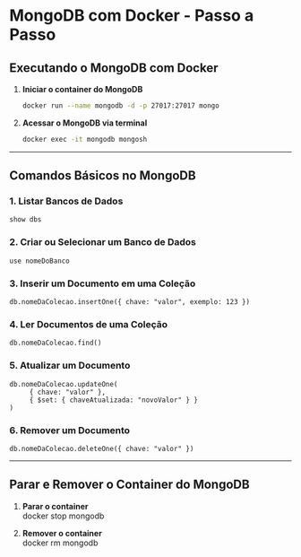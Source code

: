 # MongoDB com Docker - Passo a Passo

## Executando o MongoDB com Docker

1. **Iniciar o container do MongoDB**  
    ```bash
    docker run --name mongodb -d -p 27017:27017 mongo
    ```

3. **Acessar o MongoDB via terminal**  
    ```bash
    docker exec -it mongodb mongosh
    ```

---

## Comandos Básicos no MongoDB

### 1. **Listar Bancos de Dados**  
    show dbs

### 2. **Criar ou Selecionar um Banco de Dados**  
    use nomeDoBanco

### 3. **Inserir um Documento em uma Coleção**  
    db.nomeDaColecao.insertOne({ chave: "valor", exemplo: 123 })

### 4. **Ler Documentos de uma Coleção**  
    db.nomeDaColecao.find()

### 5. **Atualizar um Documento**  
    db.nomeDaColecao.updateOne(
         { chave: "valor" }, 
         { $set: { chaveAtualizada: "novoValor" } }
    )

### 6. **Remover um Documento**  
    db.nomeDaColecao.deleteOne({ chave: "valor" })

---

## Parar e Remover o Container do MongoDB

1. **Parar o container**  
    docker stop mongodb

2. **Remover o container**  
    docker rm mongodb
